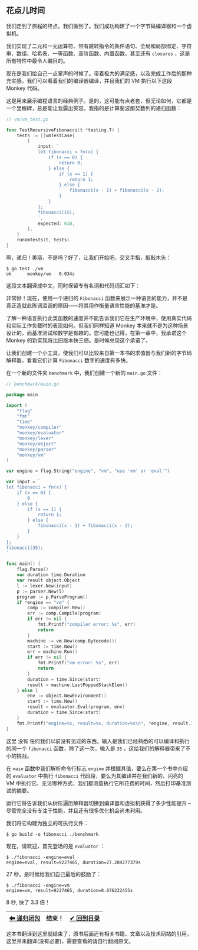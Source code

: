 ## 花点儿时间

我们走到了旅程的终点。我们做到了。我们成功构建了一个字节码编译器和一个虚拟机。

我们实现了二元和一元运算符、带有跳转指令的条件语句、全局和局部绑定、字符串、数组、哈希表、一等函数、高阶函数、内置函数，甚至还有 `closures` ，这是所有特性中最令人瞩目的。

现在是我们给自己一点掌声的时候了。带着极大的满足感，以及完成工作后的那种充实感，我们可以看着我们的编译器编译，并且我们的 VM 执行以下这段 Monkey 代码。

这是用来展示编程语言的经典例子。是的，这可能有点老套，但无论如何，它都是一个里程碑，总是能让我露出笑容。我指的是计算斐波那契数列的递归函数：

```Go
// vm/vm_test.go

func TestRecursiveFibonacci(t *testing.T) {
    tests := []vmTestCase{
        {
            input: `
            let fibonacci = fn(x) {
                if (x == 0) {
                    return 0;
                } else {
                    if (x == 1) {
                        return 1;
                    } else {
                        fibonacci(x - 1) + fibonacci(x - 2);
                    }
                }
            };
            fibonacci(15);
            `,
            expected: 610,
        },
    }
    runVmTests(t, tests)
}
```

啊，递归！美丽，不是吗？好了，让我们开始吧，交叉手指，敲敲木头：

```
$ go test ./vm
ok      monkey/vm   0.034s
```

这段文本翻译成中文，同时保留专有名词和代码词汇如下：

非常好！现在，使用一个递归的 `Fibonacci` 函数来展示一种语言的能力，并不是真正造就此陈词滥调的原因——将其用作衡量语言性能的基准才是。

了解一种语言执行此类函数的速度并不能告诉我们它在生产环境中，使用真实代码和实际工作负载时的表现如何。但我们同样知道 Monkey 本来就不是为这种场景设计的，而基准测试和数字是有趣的。您可能也记得，在第一章中，我承诺这个 Monkey 的新实现将比旧版本快三倍。是时候兑现这个承诺了。

让我们创建一个小工具，使我们可以比较来自第一本书的求值器与我们新的字节码解释器，看看它们计算 `Fibonacci` 数字的速度有多快。

在一个新的文件夹 `benchmark` 中，我们创建一个新的 `main.go` 文件：

```Go
// benchmark/main.go

package main

import (
    "flag"
    "fmt"
    "time"
    "monkey/compiler"
    "monkey/evaluator"
    "monkey/lexer"
    "monkey/object"
    "monkey/parser"
    "monkey/vm"
)

var engine = flag.String("engine", "vm", "use 'vm' or 'eval'")

var input = `
let fibonacci = fn(x) {
    if (x == 0) {
        0
    } else {
        if (x == 1) {
            return 1;
        } else {
            fibonacci(x - 1) + fibonacci(x - 2);
        }
    }
};
fibonacci(35);
`

func main() {
    flag.Parse()
    var duration time.Duration
    var result object.Object
    l := lexer.New(input)
    p := parser.New(l)
    program := p.ParseProgram()
    if *engine == "vm" {
        comp := compiler.New()
        err := comp.Compile(program)
        if err != nil {
            fmt.Printf("compiler error: %s", err)
            return
        }
        machine := vm.New(comp.Bytecode())
        start := time.Now()
        err = machine.Run()
        if err != nil {
            fmt.Printf("vm error: %s", err)
            return
        }
        duration = time.Since(start)
        result = machine.LastPoppedStackElem()
    } else {
        env := object.NewEnvironment()
        start := time.Now()
        result = evaluator.Eval(program, env)
        duration = time.Since(start)
    }
    fmt.Printf("engine=%s, result=%s, duration=%s\n", *engine, result.Inspect(), duration)
}
```

这里 没有 任何我们以前没有见过的东西。输入是我们已经熟悉的可以编译和执行的同一个 `fibonacci` 函数，除了这一次，输入是 `35` ，这给我们的解释器带来了不小的挑战。

在 `main` 函数中我们解析命令行标志 `engine` 并根据其值，要么在第一个书中介绍的 `evaluator` 中执行 `fibonacci` 代码段，要么为其编译并在我们新的、闪亮的 VM 中执行它。无论哪种方式，我们都测量执行它所花费的时间，然后打印基准测试的摘要。

运行它将告诉我们从树形遍历解释器切换到编译器和虚拟机获得了多少性能提升 – 尽管完全没有专注于性能，并且还有很多优化机会尚未利用。

我们将它构建为独立的可执行文件：

```
$ go build -o fibonacci ./benchmark
```

现在，请欢迎，首先登场的是 `evaluator` ：

```
$ ./fibonacci -engine=eval
engine=eval, result=9227465, duration=27.204277379s
```

27 秒。是时候给我们自己最后的鼓励了：

```
$ ./fibonacci -engine=vm
engine=vm, result=9227465, duration=8.876222455s
```

8 秒, 快了 3.3 倍！

|[⬅ 递归闭包](./54递归闭包.md)|结束！| [✔ 回到目录](../README.md)|
| --- | --- | --- |

这本书翻译到这里就结束了，原书后面还有相关书籍、文章以及技术网站的引用，这里并未翻译(没有必要)，需要查看的请自行翻阅原文。
